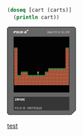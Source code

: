 ```clojure
(doseq [cart (carts)] 
  (println cart))
```
[![wip](./carts/wip.p8.png)](./carts/wip.html)

[test](./scratch/test.html)
